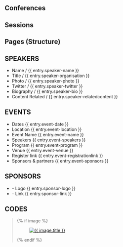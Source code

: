 Conferences
-----------------------------------





Sessions
-----------------------------------






Pages (Structure)
-----------------------------------






SPEAKERS
-----------------------------------
<ul>
<li>Name              / {{ entry.speaker-name }}</li>
<li>Title             / {{ entry.speaker-organisation }}</li>
<li>Photo             / {{ entry.speaker-photo }}</li>
<li>Twitter           / {{ entry.speaker-twitter }}</li>
<li>Biography           / {{ entry.speaker-bio }}</li>
<li>Content Related   / {{ entry.speaker-relatedcontent }}</li>
</ul>


EVENTS
-----------------------------------
<ul>
<li>Dates              {{ entry.event-date }}</li>
<li>Location           {{ entry.event-location }}</li>
<li>Event Name         {{ entry.event-name }}</li>
<li>Speakers           {{ entry.event-speakers }}</li>
<li>Program            {{ entry.event-program }}</li>
<li>Venue              {{ entry.event-venue }}</li>
<li>Register link {{ entry.event-registrationlink }}</li>
<li>Sponsors & partners {{ entry.event-sponsors }}</li>
</ul>

SPONSORS
-----------------------------------
<ul>
<li>- Logo {{ entry.sponsor-logo }}</li>
<li>- Link {{ entry.sponsor-link }} </li>
</ul>



CODES
-----------------------------------



<blockquote>

{% if image %}
 <a class="pull-right" href="{{ url }}"> 
   <figure class="placeholder">
     <img src="{{ image.getUrl('small') }}" alt="{{ image.title }}" >
   </figure> 
 </a>
{% endif %}

</blockquote>
